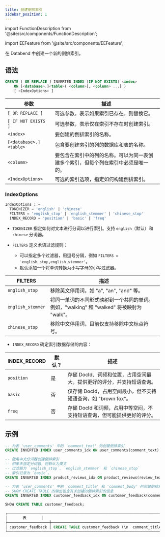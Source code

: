 ```yaml
---
title: 创建倒排索引
sidebar_position: 1
---
```


import FunctionDescription from '@site/src/components/FunctionDescription';

<FunctionDescription description="引入或更新版本：v1.2.405"/>

import EEFeature from '@site/src/components/EEFeature';

<EEFeature featureName='倒排索引'/>

在 Databend 中创建一个新的倒排索引。

## 语法

```sql
CREATE [ OR REPLACE ] INVERTED INDEX [IF NOT EXISTS] <index>
    ON [<database>.]<table>( <column>[, <column> ...] )
    [ <IndexOptions> ]
```

| 参数                  | 描述                                                                                                                                               |
|-----------------------|---------------------------------------------------------------------------------------------------------------------------------------------------|
| `[ OR REPLACE ]`       | 可选参数，表示如果索引已存在，则替换它。                                                                      |
| `[ IF NOT EXISTS ]`    | 可选参数，表示仅在索引不存在时创建索引。                                                           |
| `<index>`              | 要创建的倒排索引的名称。                                                                                                             |
| `[<database>.]<table>` | 包含要创建索引的列的数据库和表的名称。                                                            |
| `<column>`             | 要包含在索引中的列的名称。可以为同一表创建多个索引，但每个列在索引中必须是唯一的。 |
| `<IndexOptions>`       | 可选的索引选项，指定如何构建倒排索引。                                                                                            |

### IndexOptions

```sql
IndexOptions ::=
  TOKENIZER = 'english' | 'chinese'
  FILTERS = 'english_stop' | 'english_stemmer' | 'chinese_stop'
  INDEX_RECORD = 'position' | 'basic' | 'freq' 
```

- `TOKENIZER` 指定如何对文本进行分词以进行索引。支持 `english`（默认）和 `chinese` 分词器。

- `FILTERS` 定义术语过滤规则：

  - 可以指定多个过滤器，用逗号分隔，例如 `FILTERS = 'english_stop,english_stemmer'`。 
  - 默认添加一个将单词转换为小写字母的小写过滤器。

| FILTERS           | 描述                                                                                                             |
|-------------------|-------------------------------------------------------------------------------------------------------------------------|
| `english_stop`    | 移除英文停用词，如 "a", "an", "and" 等。                                                                   |
| `english_stemmer` | 将同一单词的不同形式映射到一个共同的单词。例如，"walking" 和 "walked" 将被映射为 "walk"。 |
| `chinese_stop`    | 移除中文停用词，目前仅支持移除中文标点符号。                               |

- `INDEX_RECORD` 确定索引数据存储的内容：

| INDEX_RECORD | 默认？ | 描述                                                                                                             |
|--------------|----------|-------------------------------------------------------------------------------------------------------------------------|
| `position`   | 是      | 存储 DocId、词频和位置，占用空间最大，提供更好的评分，并支持短语查询。 |
| `basic`      | 否       | 仅存储 DocId，占用空间最小，但不支持短语查询，如 "brown fox"。                    |
| `freq`       | 否       | 存储 DocId 和词频，占用中等空间，不支持短语查询，但可能提供更好的评分。    |

## 示例

```sql
-- 为表 'user_comments' 中的 'comment_text' 列创建倒排索引
CREATE INVERTED INDEX user_comments_idx ON user_comments(comment_text);

-- 使用中文分词器创建倒排索引
-- 如果未指定分词器，则默认为英文
-- 过滤器为 `english_stop`, `english_stemmer` 和 `chinese_stop`
-- 索引记录为 `basic`。
CREATE INVERTED INDEX product_reviews_idx ON product_reviews(review_text) TOKENIZER = 'chinese' FILTERS = 'english_stop,english_stemmer,chinese_stop' INDEX_RECORD='basic';

-- 为表 'user_comments' 中的 'comment_title' 和 'comment_body' 列创建倒排索引
-- SHOW CREATE TABLE 的输出包含有关创建的倒排索引的信息
CREATE INVERTED INDEX customer_feedback_idx ON customer_feedback(comment_title, comment_body);

SHOW CREATE TABLE customer_feedback;

┌─────────────────────────────────────────────────────────────────────────────────────────────────────────────────────────────────────────────────────────────────────────────────────────────────────────────┐
│       表       │                                                                                       创建表                                                                                      │
├───────────────────┼─────────────────────────────────────────────────────────────────────────────────────────────────────────────────────────────────────────────────────────────────────────────────────────┤
│ customer_feedback │ CREATE TABLE customer_feedback (\n  comment_title VARCHAR NULL,\n  comment_body VARCHAR NULL,\n  SYNC INVERTED INDEX customer_feedback_idx (comment_title, comment_body)\n) ENGINE=FUSE │
└─────────────────────────────────────────────────────────────────────────────────────────────────────────────────────────────────────────────────────────────────────────────────────────────────────────────┘
```